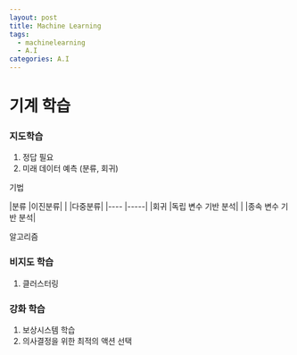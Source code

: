 ```yaml
---
layout: post
title: Machine Learning
tags: 
  - machinelearning
  - A.I
categories: A.I
---
```


# 기계 학습

### 지도학습
1. 정답 필요
2. 미래 데이터 예측 (분류, 회귀)

기법

|분류      |이진분류|
|           |다중분류|
|----       |-----|
|회귀       |독립 변수 기반 분석|
|           |종속 변수 기반 분석|

알고리즘


### 비지도 학습
1. 클러스터링

### 강화 학습
1. 보상시스템 학습
2. 의사결정을 위한 최적의 액션 선택
